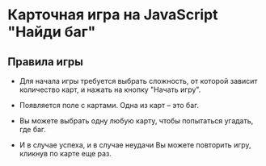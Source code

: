 # Карточная игра на JavaScript "Найди баг"

## Правила игры

+ Для начала игры требуется выбрать сложность, от которой зависит количество карт, и нажать на кнопку "Начать игру".

+ Появляется поле с картами. Одна из карт – это баг.

+ Вы можете выбрать одну любую карту, чтобы попытаться угадать, где баг.

+ И в случае успеха, и в случае неудачи Вы можете повторить игру, кликнув по карте еще раз.